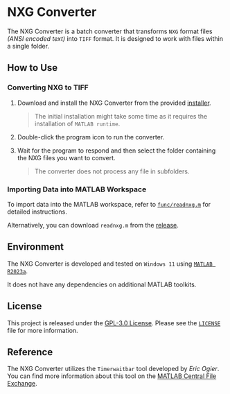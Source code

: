 # NXG Converter

The NXG Converter is a batch converter that transforms `NXG` format files *(ANSI encoded text)* into `TIFF` format. It is designed to work with files within a single folder.

## How to Use

### Converting NXG to TIFF

1. Download and install the NXG Converter from the provided [installer](https://github.com/ZhengyiZ/NXG_Converter/releases).
   
   > The initial installation might take some time as it requires the installation of `MATLAB runtime`.

2. Double-click the program icon to run the converter.
3. Wait for the program to respond and then select the folder containing the NXG files you want to convert.
   
   > The converter does not process any file in subfolders.

### Importing Data into MATLAB Workspace

To import data into the MATLAB workspace, refer to [`func/readnxg.m`](https://github.com/ZhengyiZ/NXG_Converter/blob/main/func/readnxg.m) for detailed instructions. 

Alternatively, you can download `readnxg.m` from the [release](https://github.com/ZhengyiZ/NXG_Converter/releases).

## Environment

The NXG Converter is developed and tested on `Windows 11` using [`MATLAB R2023a`](https://www.mathworks.con/products/matlab.html).

It does not have any dependencies on additional MATLAB toolkits.

## License

This project is released under the [GPL-3.0 License](https://github.com/ZhengyiZ/NXG_Converter/blob/main/LICENSE). Please see the [`LICENSE`](https://github.com/ZhengyiZ/NXG_Converter/blob/main/LICENSE) file for more information.

## Reference

The NXG Converter utilizes the `Timerwaitbar` tool developed by *Eric Ogier*.
You can find more information about this tool on the [MATLAB Central File Exchange](https://www.mathworks.com/matlabcentral/fileexchange/55985-timer-waitbar).
